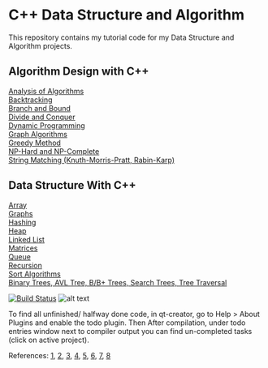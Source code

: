 # C++ Data Structure and Algorithm
This repository contains my tutorial code for my Data Structure and Algorithm projects. 

## Algorithm Design with C++

[Analysis of Algorithms](src/algorithms/Analysis_of_algorithms)  
[Backtracking](src/algorithms/Backtracking)  
[Branch and Bound](src/algorithms/Branch_and_bound)  
[Divide and Conquer](src/algorithms/Divide_and_conquer)  
[Dynamic Programming](src/algorithms/Dynamic_programming/)  
[Graph Algorithms](src/algorithms/Graph_Algorithms)  
[Greedy Method](src/algorithms/Greedy_method)  
[NP-Hard and NP-Complete](src/algorithms/NP-Hard_and_NP-Complete)  
[String Matching (Knuth-Morris-Pratt, Rabin-Karp)](src/algorithms/String_Matching_(Knuth-Morris-Pratt_Rabin-Karp))  


## Data Structure With C++  
[Array](src/array)  
[Graphs](src/graphs)  
[Hashing](src/hashing)  
[Heap](src/heap)  
[Linked List](src/linked_list)  
[Matrices](src/matrices)  
[Queue](src/queue)  
[Recursion](src/recursion)  
[Sort Algorithms](src/sort_algorithms/)   
[Binary Trees, AVL Tree, B/B+ Trees, Search Trees, Tree Traversal](src/trees)  


[![Build Status](https://travis-ci.org/behnamasadi/data_structure_algorithm.svg?branch=master)](https://travis-ci.com/behnamasadi/data_structure_algorithm)
![alt text](https://img.shields.io/badge/license-BSD-blue.svg)


To find all unfinished/ halfway done code, in qt-creator, go to Help > About Plugins and enable the todo plugin. Then After compilation, under todo entries window
next to compiler output you can find un-completed tasks (click on active project).


References:
[1](https://www.geeksforgeeks.org/data-structures/), 
[2](https://www.udemy.com/course/datastructurescncpp/l),
[3](https://www.tutorialspoint.com/data_structures_algorithms),
[4](https://brilliant.org/wiki/sorting-algorithms/),
[5](https://www.cs.usfca.edu/~galles/visualization/Algorithms.html),
[6](https://www.geeksforgeeks.org/must-do-coding-questions-for-companies-like-amazon-microsoft-adobe/),
[7](https://www.youtube.com/watch?v=0IAPZzGSbME&list=PLDN4rrl48XKpZkf03iYFl-O29szjTrs_O),
[8](https://www.youtube.com/channel/UCD8yeTczadqdARzQUp29PJw)

